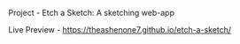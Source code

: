Project - Etch a Sketch: A sketching web-app

Live Preview - https://theashenone7.github.io/etch-a-sketch/
